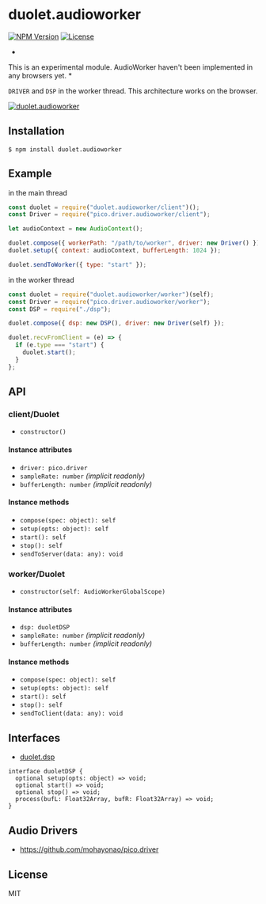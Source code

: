 # duolet.audioworker
[![NPM Version](http://img.shields.io/npm/v/duolet.audioworker.svg?style=flat-square)](https://www.npmjs.org/package/duolet.audioworker)
[![License](http://img.shields.io/badge/license-MIT-brightgreen.svg?style=flat-square)](http://mohayonao.mit-license.org/)


*
This is an experimental module.
AudioWorker haven't been implemented in any browsers yet.
*

`DRIVER` and `DSP` in the worker thread. This architecture works on the browser.

[![duolet.audioworker](https://raw.githubusercontent.com/wiki/mohayonao/duolet/images/duolet.audioworker.png)](https://github.com/mohayonao/duolet/tree/master/duolet.audioworker)

## Installation

```
$ npm install duolet.audioworker
```

## Example

in the main thread

```js
const duolet = require("duolet.audioworker/client")();
const Driver = require("pico.driver.audioworker/client");

let audioContext = new AudioContext();

duolet.compose({ workerPath: "/path/to/worker", driver: new Driver() });
duolet.setup({ context: audioContext, bufferLength: 1024 });

duolet.sendToWorker({ type: "start" });
```

in the worker thread

```js
const duolet = require("duolet.audioworker/worker")(self);
const Driver = require("pico.driver.audioworker/worker");
const DSP = require("./dsp");

duolet.compose({ dsp: new DSP(), driver: new Driver(self) });

duolet.recvFromClient = (e) => {
  if (e.type === "start") {
    duolet.start();
  }
};
```

## API
### client/Duolet
- `constructor()`

#### Instance attributes
- `driver: pico.driver`
- `sampleRate: number` _(implicit readonly)_
- `bufferLength: number` _(implicit readonly)_

#### Instance methods
- `compose(spec: object): self`
- `setup(opts: object): self`
- `start(): self`
- `stop(): self`
- `sendToServer(data: any): void`

### worker/Duolet
- `constructor(self: AudioWorkerGlobalScope)`

#### Instance attributes
- `dsp: duoletDSP`
- `sampleRate: number` _(implicit readonly)_
- `bufferLength: number` _(implicit readonly)_

#### Instance methods
- `compose(spec: object): self`
- `setup(opts: object): self`
- `start(): self`
- `stop(): self`
- `sendToClient(data: any): void`

## Interfaces

- [duolet.dsp](https://github.com/mohayonao/duolet/tree/master/duolet.dsp)

```
interface duoletDSP {
  optional setup(opts: object) => void;
  optional start() => void;
  optional stop() => void;
  process(bufL: Float32Array, bufR: Float32Array) => void;
}
```

## Audio Drivers

- https://github.com/mohayonao/pico.driver

## License

MIT
